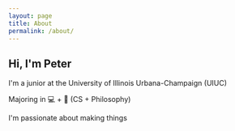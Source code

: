 ```yaml
---
layout: page
title: About
permalink: /about/
---
```


## Hi, I'm Peter

I'm a junior at the University of Illinois Urbana-Champaign (UIUC)

Majoring in 💻 + 💭 (CS + Philosophy)

I'm passionate about making things